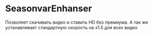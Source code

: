 # SeasonvarEnhanser
Позволяет скачивать видео и ставить HD без премиума. А так же устанавливает стандартную скорость на x1.5 для всех видео
